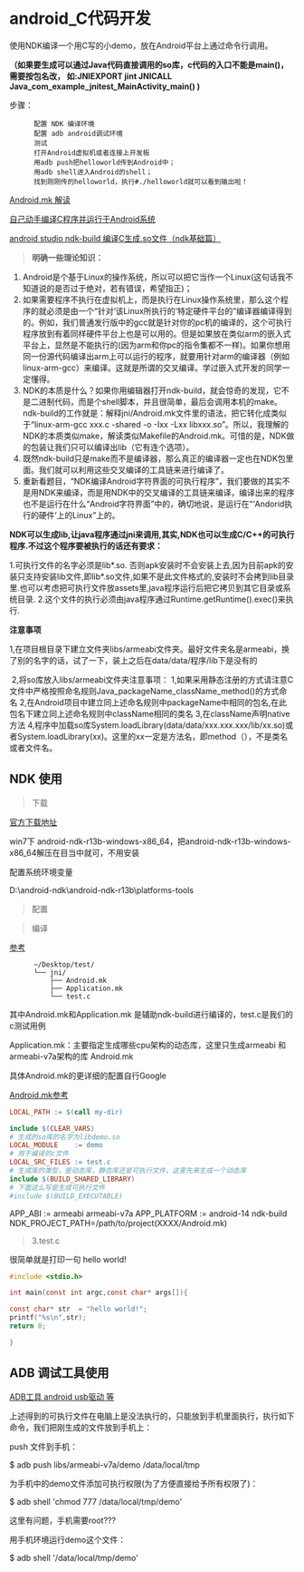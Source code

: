# android_C代码开发

使用NDK编译一个用C写的小demo，放在Android平台上通过命令行调用。

**（如果要生成可以通过Java代码直接调用的so库，c代码的入口不能是main()，需要按包名改，
如:JNIEXPORT jint JNICALL Java_com_example_jnitest_MainActivity_main() )**


步骤：

          配置 NDK 编译环境
          配置 adb android调试环境
          测试
          打开Android虚拟机或者连接上开发板
          用adb push把helloworld传到Android中；
          用adb shell进入Android的shell；
          找到刚刚传的helloworld，执行#./helloworld就可以看到输出啦！

[Android.mk 解读](https://blog.csdn.net/zhonglunshun/article/details/78247342)

[自己动手编译C程序并运行于Android系统](https://blog.csdn.net/zhonglunshun/article/details/82850993)

[android studio ndk-build 编译C生成.so文件（ndk基础篇）](https://blog.csdn.net/cheng2290/article/details/77717164)

> **明确一些理论知识：**

1. Android是个基于Linux的操作系统，所以可以把它当作一个Linux(这句话我不知道说的是否过于绝对，若有错误，希望指正)；
2. 如果需要程序不执行在虚拟机上，而是执行在Linux操作系统里，那么这个程序的就必须是由一个“针对‘该Linux所执行的’特定硬件平台的”编译器编译得到的。例如，我们普通发行版中的gcc就是针对你的pc机的编译的，这个可执行程序放到有着同样硬件平台上也是可以用的。但是如果放在类似arm的嵌入式平台上，显然是不能执行的(因为arm和你pc的指令集都不一样)。如果你想用同一份源代码编译出arm上可以运行的程序，就要用针对arm的编译器（例如linux-arm-gcc）来编译。这就是所谓的交叉编译。学过嵌入式开发的同学一定懂得。
3. NDK的本质是什么？如果你用编辑器打开ndk-build，就会惊奇的发现，它不是二进制代码，而是个shell脚本，并且很简单，最后会调用本机的make。ndk-build的工作就是：解释jni/Android.mk文件里的语法，把它转化成类似于“linux-arm-gcc xxx.c -shared -o -Ixx -Lxx libxxx.so”。所以，我理解的NDK的本质类似make，解读类似Makefile的Android.mk。可惜的是，NDK做的包装让我们只可以编译出lib（它有连个选项）。
4. 既然ndk-build只是make而不是编译器，那么真正的编译器一定也在NDK包里面。我们就可以利用这些交叉编译的工具链来进行编译了。
5. 重新看题目，“NDK编译Android字符界面的可执行程序”，我们要做的其实不是用NDK来编译，而是用NDK中的交叉编译的工具链来编译，编译出来的程序也不是运行在什么“Android字符界面”中的，确切地说，是运行在“‘Andorid执行的硬件’上的Linux”上的。

**NDK可以生成lib,让java程序通过jni来调用,其实,NDK也可以生成C/C++的可执行程序.不过这个程序要被执行的话还有要求：**

1.可执行文件的名字必须是lib*.so. 否则apk安装时不会安装上去,因为目前apk的安装只支持安装lib文件,即lib*.so文件,如果不是此文件格式的,安装时不会拷到lib目录里.也可以考虑把可执行文件放assets里,java程序运行后把它拷贝到其它目录或系统目录.
2.这个文件的执行必须由java程序通过Runtime.getRuntime().exec()来执行.

**注意事项**

1,在项目根目录下建立文件夹libs/armeabi文件夹。最好文件夹名是armeabi，换了别的名字的话，试了一下，装上之后在data/data/程序/lib下是没有的

 2,将so库放入libs/armeabi文件夹注意事项： 1,如果采用静态注册的方式请注意C文件中严格按照命名规则Java_packageName_className_method()的方式命名 2,在Android项目中建立同上述命名规则中packageName中相同的包名,在此包名下建立同上述命名规则中className相同的类名 3,在className声明native方法 4,程序中加载so库System.loadLibrary(data/data/xxx.xxx.xxx/lib/xx.so)或者System.loadLibrary(xx)。这里的xx一定是方法名，即method（），不是类名或者文件名。




## NDK 使用
> 下载

[官方下载地址](https://developer.android.google.cn/ndk/downloads/)

win7下 android-ndk-r13b-windows-x86_64，把android-ndk-r13b-windows-x86_64解压在目当中就可，不用安装

配置系统环境变量

D:\android-ndk\android-ndk-r13b\platforms-tools


> 配置


> 编译

[参考](https://www.jianshu.com/p/5cbddbdac211)

          ~/Desktop/test/
          └── jni/
              ├── Android.mk
              ├── Application.mk
              └── test.c
              
其中Android.mk和Application.mk 是辅助ndk-build进行编译的，test.c是我们的c测试用例

Application.mk：主要指定生成哪些cpu架构的动态库，这里只生成armeabi 和armeabi-v7a架构的库
Android.mk

具体Android.mk的更详细的配置自行Google

[Android.mk参考](https://blog.csdn.net/the_Sunshine_of_King/article/details/78405149)

```mk
LOCAL_PATH := $(call my-dir)

include $(CLEAR_VARS)
# 生成的so库的名字为libdemo.so
LOCAL_MODULE    := demo
# 用于编译的c文件
LOCAL_SRC_FILES := test.c
# 生成库的类型，是动态库，静态库还是可执行文件，这里先来生成一个动态库
include $(BUILD_SHARED_LIBRARY)
# 下面这么写是生成可执行文件
#include $(BUILD_EXECUTABLE)
```

APP_ABI      := armeabi armeabi-v7a
APP_PLATFORM := android-14
ndk-build NDK_PROJECT_PATH=/path/to/project(XXXX/Android.mk)

> 3.test.c

很简单就是打印一句 hello world!
```c
#include <stdio.h>

int main(const int argc,const char* args[]){

const char* str  = "hello world!";
printf("%s\n",str);
return 0;

}
```

> 


## ADB 调试工具使用

[ADB工具 android usb驱动 等 ](http://adbshell.com/downloads)


上述得到的可执行文件在电脑上是没法执行的，只能放到手机里面执行，执行如下命令，我们把刚生成的文件放到手机上：

push 文件到手机：

$ adb push libs/armeabi-v7a/demo /data/local/tmp

为手机中的demo文件添加可执行权限(为了方便直接给予所有权限了)：

$ adb shell 'chmod 777 /data/local/tmp/demo'

这里有问题，手机需要root???

用手机环境运行demo这个文件：

$ adb shell '/data/local/tmp/demo'





